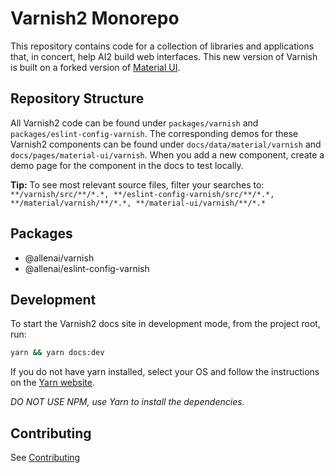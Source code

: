 # Varnish2 Monorepo

This repository contains code for a collection of libraries and applications that, in concert,
help AI2 build web interfaces. This new version of Varnish is built on a forked version of [Material UI](https://github.com/mui/material-ui).

## Repository Structure

All Varnish2 code can be found under `packages/varnish` and `packages/eslint-config-varnish`. The corresponding demos for these Varnish2 components can be found under `docs/data/material/varnish` and `docs/pages/material-ui/varnish`. When you add a new component, create a demo page for the component in the docs to test locally.

**Tip:** To see most relevant source files, filter your searches to: `**/varnish/src/**/*.*, **/eslint-config-varnish/src/**/*.*, **/material/varnish/**/*.*, **/material-ui/varnish/**/*.*`

## Packages

- @allenai/varnish
- @allenai/eslint-config-varnish

## Development

To start the Varnish2 docs site in development mode, from the project root, run:

```sh
yarn && yarn docs:dev
```

If you do not have yarn installed, select your OS and follow the instructions on the [Yarn website](https://yarnpkg.com/lang/en/docs/install/#mac-stable).

_DO NOT USE NPM, use Yarn to install the dependencies._

## Contributing

See [Contributing](./CONTRIBUTING.md)
